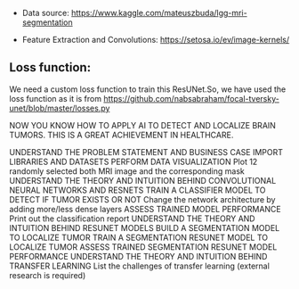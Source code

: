 
- Data source: https://www.kaggle.com/mateuszbuda/lgg-mri-segmentation


- Feature Extraction and Convolutions: https://setosa.io/ev/image-kernels/


## Loss function:

We need a custom loss function to train this ResUNet.So,  we have used the loss function as it is from https://github.com/nabsabraham/focal-tversky-unet/blob/master/losses.py


NOW YOU KNOW HOW TO APPLY AI TO DETECT AND LOCALIZE BRAIN TUMORS. THIS IS A GREAT ACHIEVEMENT IN HEALTHCARE.

UNDERSTAND THE PROBLEM STATEMENT AND BUSINESS CASE
IMPORT LIBRARIES AND DATASETS
PERFORM DATA VISUALIZATION
Plot 12 randomly selected both MRI image and the corresponding mask 
UNDERSTAND THE THEORY AND INTUITION BEHIND CONVOLUTIONAL NEURAL NETWORKS AND RESNETS
TRAIN A CLASSIFIER MODEL TO DETECT IF TUMOR EXISTS OR NOT
Change the network architecture by adding more/less dense layers
ASSESS TRAINED MODEL PERFORMANCE
Print out the classification report 
UNDERSTAND THE THEORY AND INTUITION BEHIND RESUNET MODELS
BUILD A SEGMENTATION MODEL TO LOCALIZE TUMOR
TRAIN A SEGMENTATION RESUNET MODEL TO LOCALIZE TUMOR
ASSESS TRAINED SEGMENTATION RESUNET MODEL PERFORMANCE
UNDERSTAND THE THEORY AND INTUITION BEHIND TRANSFER LEARNING
 List the challenges of transfer learning (external research is required)
